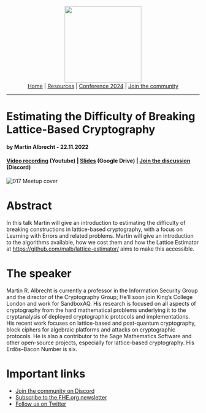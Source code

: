 <!-- Main header navigation -->
<p align="center">
  <img width="200" src="https://user-images.githubusercontent.com/5758427/180978488-db825482-5a58-4c7c-9589-c494a6f0be04.png"><br/>
  <a href="https://fhe-org.github.io">Home</a> | <a href="https://fhe-org.github.io/resources">Resources</a> | <a href="https://fhe-org.github.io/conferences/conference-2024/">Conference 2024</a> | <a href="https://fhe-org.github.io/community">Join the community</a>
</p>
<hr/>
<!-- /Main header navigation -->

# Estimating the Difficulty of Breaking Lattice-Based Cryptography
#### by Martin Albrecht - 22.11.2022
#### <a href="https://www.youtube.com/watch?v=BIDBfVFzuck">Video recording</a> (Youtube) | <a href="https://github.com/malb/talks/blob/pdf/20221122%20-%20Lattice%20Parameters%20-%20FHE.pdf">Slides</a> (Google Drive) | <a href="https://discord.fhe.org">Join the discussion</a> (Discord)

![017 Meetup cover](https://github.com/FHE-org/fhe-org.github.io/assets/37557436/b1b7b7da-d2d6-4e19-9a55-6726a2294601)

# Abstract
In this talk Martin will give an introduction to estimating the difficulty of breaking constructions in lattice-based cryptography, with a focus on Learning with Errors and related problems. Martin will give an introduction to the algorithms available, how we cost them and how the Lattice Estimator at https://github.com/malb/lattice-estimator/ aims to make this accessible.

# The speaker
Martin R. Albrecht is currently a professor in the Information Security Group and the director of the Cryptography Group; He’ll soon join King’s College London and work for SandboxAQ. His research is focused on all aspects of cryptography from the hard mathematical problems underlying it to the cryptanalysis of deployed cryptographic protocols and implementations. His recent work focuses on lattice-based and post-quantum cryptography, block ciphers for algebraic platforms and attacks on cryptographic protocols. He is also a contributor to the Sage Mathematics Software and other open-source projects, especially for lattice-based cryptography. His Erdős–Bacon Number is six.

# Important links
- <a href="https://discord.fhe.org">Join the community on Discord</a>
- <a href="https://fheorg.substack.com">Subscribe to the FHE.org newsletter</a>
- <a href="https://twitter.com/fhe_org">Follow us on Twitter</a>

